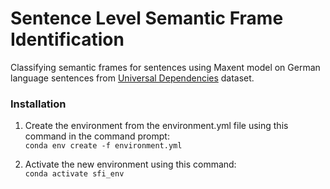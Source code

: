 
# Sentence Level Semantic Frame Identification

Classifying semantic frames for sentences using Maxent model on German language sentences from [Universal Dependencies](https://universaldependencies.org/) dataset.


### Installation

1. Create the environment from the environment.yml file using this command in the command prompt:    
``` conda env create -f environment.yml ```

2. Activate the new environment using this command:    
``` conda activate sfi_env ```


